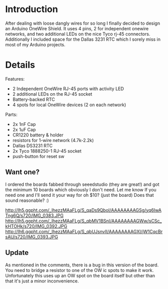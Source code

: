 # Introduction #

After dealing with loose dangly wires for so long I finally decided to design an Arduino OneWire Shield. It uses 4 pins, 2 for independent onewire networks, and two additional LEDs on the nice Tyco rj-45 connectors. Additionally I included space for the Dallas 3231 RTC which I sorely miss in most of my Arduino projects.

# Details #

Features:
  * 2 Independent OneWire RJ-45 ports with activity LED
  * 2 additional LEDs on the RJ-45 socket
  * Battery-backed RTC
  * 4 spots for local OneWire devices (2 on each network)

Parts:
  * 2x 1nF Cap
  * 2x 1uF Cap
  * CR1220 battery & holder
  * resistors for 1-wire network (4.7k-2.2k)
  * Dallas DS3231 RTC
  * 2x Tyco 1888250-1 RJ-45 socket
  * push-button for reset sw


## Want one? ##
I ordered the boards fabbed through seeedstudio (they are great!) and got the minimum 10 boards which obviously I don't need. Let me know If you need one and I'll send it your way for oh $10? (just the board) Does that sound reasonable? :)

http://lh5.ggpht.com/_IhezzMAaFLg/S_qaDs9QboI/AAAAAAAAGSg/yq6IwATng6Q/s720/IMG_0383.JPG
http://lh5.ggpht.com/_IhezzMAaFLg/S_qbMV1BSnI/AAAAAAAAGWw/sCSc_kHTOHk/s720/IMG_0392.JPG
http://lh6.ggpht.com/_IhezzMAaFLg/S_qbUJsnvII/AAAAAAAAGXI/jW1CqcBrsAU/s720/IMG_0393.JPG

## Update ##
As mentioned in the comments, there is a bug in this version of the board. You need to bridge a resistor to one of the OW ic spots to make it work. Unfortunately this uses up an OW spot on the board itself but other than that it's just a minor inconvenience.
